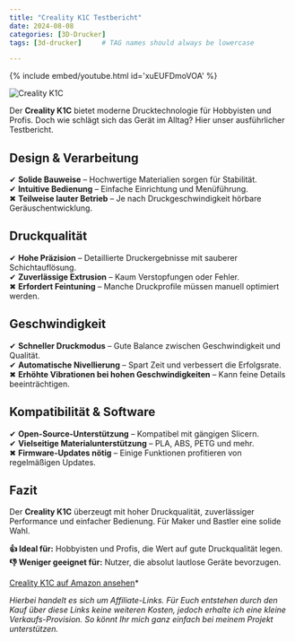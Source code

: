 ```yaml
---
title: "Creality K1C Testbericht"
date: 2024-08-08
categories: [3D-Drucker]
tags: [3d-drucker]     # TAG names should always be lowercase

---
```





{% include embed/youtube.html id='xuEUFDmoVOA' %}


![Creality K1C ](https://m.media-amazon.com/images/I/81nItxEvpkL._AC_SL1500_.jpg)

Der **Creality K1C** bietet moderne Drucktechnologie für Hobbyisten und Profis. Doch wie schlägt sich das Gerät im Alltag? Hier unser ausführlicher Testbericht.

## Design & Verarbeitung

✔ **Solide Bauweise** – Hochwertige Materialien sorgen für Stabilität.  
✔ **Intuitive Bedienung** – Einfache Einrichtung und Menüführung.  
✖ **Teilweise lauter Betrieb** – Je nach Druckgeschwindigkeit hörbare Geräuschentwicklung.

## Druckqualität

✔ **Hohe Präzision** – Detaillierte Druckergebnisse mit sauberer Schichtauflösung.  
✔ **Zuverlässige Extrusion** – Kaum Verstopfungen oder Fehler.  
✖ **Erfordert Feintuning** – Manche Druckprofile müssen manuell optimiert werden.

## Geschwindigkeit

✔ **Schneller Druckmodus** – Gute Balance zwischen Geschwindigkeit und Qualität.  
✔ **Automatische Nivellierung** – Spart Zeit und verbessert die Erfolgsrate.  
✖ **Erhöhte Vibrationen bei hohen Geschwindigkeiten** – Kann feine Details beeinträchtigen.

## Kompatibilität & Software

✔ **Open-Source-Unterstützung** – Kompatibel mit gängigen Slicern.  
✔ **Vielseitige Materialunterstützung** – PLA, ABS, PETG und mehr.  
✖ **Firmware-Updates nötig** – Einige Funktionen profitieren von regelmäßigen Updates.

## Fazit

Der **Creality K1C** überzeugt mit hoher Druckqualität, zuverlässiger Performance und einfacher Bedienung. Für Maker und Bastler eine solide Wahl.

**👍 Ideal für:** Hobbyisten und Profis, die Wert auf gute Druckqualität legen.  
**👎 Weniger geeignet für:** Nutzer, die absolut lautlose Geräte bevorzugen.

[Creality K1C auf Amazon ansehen](https://amzn.to/4bQiP21)*

*Hierbei handelt es sich um Affiliate-Links. Für Euch entstehen durch den Kauf über diese Links keine weiteren Kosten, jedoch erhalte ich eine kleine Verkaufs-Provision. So könnt Ihr mich ganz einfach bei meinem Projekt unterstützen.*
